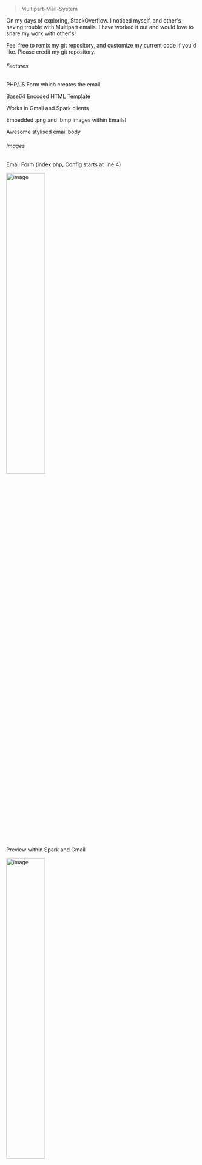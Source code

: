 > Multipart-Mail-System


On my days of exploring, StackOverflow. I noticed myself, and other's having trouble with Multipart emails. I have worked it out and would love to share my work with other's!

Feel free to remix my git repository, and customize my current code if you'd like. Please credit my git repository.

###### Features
PHP/JS Form which creates the email

Base64 Encoded HTML Template

Works in Gmail and Spark clients

Embedded .png and .bmp images within Emails!

Awesome stylised email body
###### Images
Email Form (index.php, Config starts at line 4) 

<img width="45%" alt="image" src="https://github.com/fukdapiggz/PHPMultipartMailSystem/blob/main/screen1.png?raw=true">

Preview within Spark and Gmail

<img width="45%" alt="image" src="https://github.com/fukdapiggz/PHPMultipartMailSystem/blob/main/screen2.png?raw=true">
